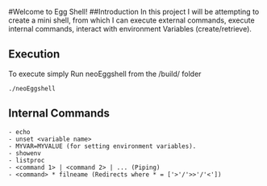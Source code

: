 #Welcome to Egg Shell!
##Introduction
In this project I will be attempting to create a mini shell, from which I can execute external commands,
execute internal commands, interact with environment Variables (create/retrieve).

## Execution

To execute simply Run neoEggshell from the /build/ folder

```
./neoEggshell
```

## Internal Commands

```
- echo
- unset <variable name>
- MYVAR=MYVALUE (for setting environment variables).
- showenv
- listproc
- <command 1> | <command 2> | ... (Piping)
- <command> * filneame (Redirects where * = ['>'/'>>'/'<'])
```
